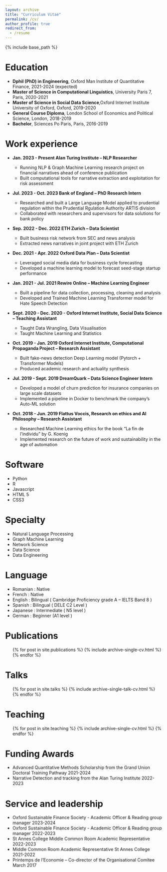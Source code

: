 ```yaml
---
layout: archive
title: "Curriculum Vitae"
permalink: /cv/
author_profile: true
redirect_from:
  - /resume
---
```


{% include base_path %}

Education
======
* **Dphil (PhD) in Engineering**, Oxford Man Institute of Quantitative Finance, 2021-2024 (expected)
* **Master of Science in Computational Linguistics**, University Paris 7, Paris, 2020-2021
* **Master of Science in Social Data Science**,Oxford Internet Institute University of Oxford, Oxford, 2019-2020
* **General Course Diploma**, London School of Economics and Political Science, London, 2018-2019
* **Bachelor**, Sciences Po Paris, Paris,  2016-2019


Work experience
======

* **Jan. 2023 - Present Alan Turing Institute – NLP Researcher**
  * Running NLP & Graph Machine Learning research project on financial narratives ahead of conference publication
  * Built computational tools for narrative extraction and exploitation for risk assessment

* **Jul. 2023 - Oct. 2023 Bank of England – PhD Research Intern**
  * Researched and built a Large Language Model applied to prudential regulation within the Prudential Rgulation Authority ARTIS division
  * Collaborated with researchers and supervisors for data solutions for bank policy

* **Sep. 2022 - Dec. 2022 ETH Zurich – Data Scientist**
  * Built business risk network from SEC and news analysis
  * Extracted news narratives in joint project with ETH Zurich

* **Dec. 2021 - Apr. 2022 Oxford Data Plan – Data Scientist**
  * Leveraged social media data for business cycle forecasting
  * Developed a machine learning model to forecast seed-stage startup performance

* **Jan. 2021 - Jul. 2021 Rewire Online – Machine Learning Engineer**
  * Built a pipeline for data collection, processing, cleaning and analysis
  * Developed and Trained Machine Learning Transformer model for Hate Speech Detection

* **Sept. 2020 - Dec. 2020 - Oxford Internet Institute, Social Data Science – Teaching Assistant**
  * Taught Data Wrangling, Data Visualisation
  * Taught Machine Learning and Statistics

* **Oct. 2019 - Jan. 2019 Oxford Internet Institute, Computational Propaganda Project – Research Assistant**
  * Built fake-news detection Deep Learning model (Pytorch + Transformer Models)
  * Produced academic research and actuality synthesis

* **Jul. 2019 - Sept. 2019 DreamQuark – Data Science Engineer Intern**
  * Developed a model of churn prediction for insurance companies on large scale datasets
  * Implemented a pipeline in Docker to benchmark the company’s Auto-ML solution 

* **Oct. 2018 - Jun. 2019  Flattus Voccis, Research on ethics and AI Philosophy – Research Assistant**
  * Researched Machine Learning ethics for the book “La fin de l’individu” by G. Koenig
  * Implemented research on the future of work and sustainability in the age of automation 


Software
======
* Python
* R 
* Javascript 
* HTML 5 
* CSS3

Specialty
======
* Natural Language Processing
* Graph Machine Learning
* Network Science
* Data Science
* Data Engineering


Language
======
* Romanian : Native
* French : Native
* English : Bilingual ( Cambridge Proficiency grade A – IELTS Band 8 )
* Spanish : Bilingual ( DELE C2 Level )
* Japanese : Intermediate ( N5 level )
* German : Beginner (A1 level )


Publications
======
  <ul>{% for post in site.publications %}
    {% include archive-single-cv.html %}
  {% endfor %}</ul>
  
Talks
======
  <ul>{% for post in site.talks %}
    {% include archive-single-talk-cv.html %}
  {% endfor %}</ul>
  
Teaching
======
  <ul>{% for post in site.teaching %}
    {% include archive-single-cv.html %}
  {% endfor %}</ul>
  
Funding Awards
======
* Advanced Quantitative Methods Scholarship from the Grand Union Doctoral Training Pathway 2021-2024
* Narrative Detection and tracking from the Alan Turing Institute 2022-2023

Service and leadership
======
* Oxford Sustainable Finance Society - Academic Officer & Reading group manager 2023-2024
* Oxford Sustainable Finance Society - Academic Officer & Reading group manager 2022-2023
* St Annes College Middle Common Room Academic Representative 2022-2023
* Middle Common Room Academic Representative St Annes College 2021-2022
* Printemps de l’Economie – Co-director of the Organisational Comitee March 2017







